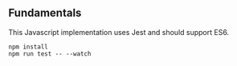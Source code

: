 ## Fundamentals

This Javascript implementation uses Jest and should support ES6.

```
npm install
npm run test -- --watch
```
